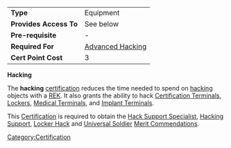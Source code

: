 |                        |                                                    |
| ---------------------- | -------------------------------------------------- |
| **Type**               | Equipment                                          |
| **Provides Access To** | See below                                          |
| **Pre-requisite**      | \-                                                 |
| **Required For**       | [Advanced Hacking](Advanced_Hacking.md "wikilink") |
| **Cert Point Cost**    | 3                                                  |

**Hacking**

The **hacking** [certification](certification.md "wikilink") reduces the
time needed to spend on [hacking](hack.md "wikilink") objects with a
[REK](Remote_Electronics_Kit.md "wikilink"). It also grants the ability to
hack [Certification Terminals](Certification_Terminal.md "wikilink"),
[Lockers](Lockers.md "wikilink"), [Medical
Terminals](Medical_Terminal.md "wikilink"), and [Implant
Terminals](Implant_Terminal.md "wikilink").

This [Certification](Certification.md "wikilink") is required to obtain the
[Hack Support Specialist](Hack_Support_Specialist.md "wikilink"), [Hacking
Support](Hacking_Support.md "wikilink"), [Locker
Hack](Locker_Hack.md "wikilink") and [Universal
Soldier](Universal_Soldier.md "wikilink") [Merit
Commendations](Merit_Commendation.md "wikilink").

[Category:Certification](Category:Certification.md "wikilink")
